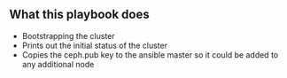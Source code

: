 ## What this playbook does
* Bootstrapping the cluster
* Prints out the initial status of the cluster
* Copies the ceph.pub key to the ansible master so it could be added to any additional node


